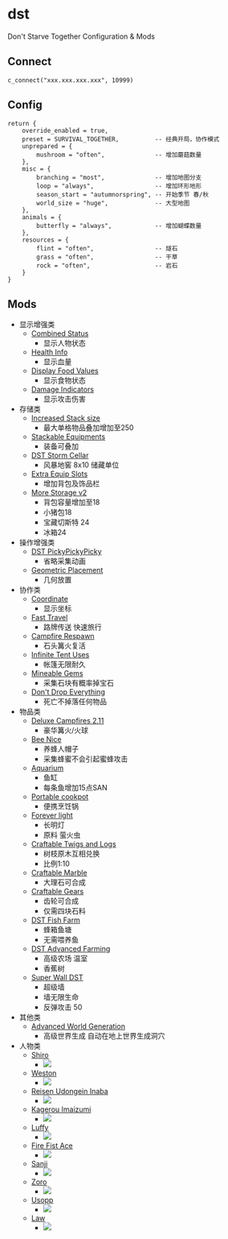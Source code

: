 # dst
Don't Starve Together Configuration &amp; Mods

## Connect

```
c_connect("xxx.xxx.xxx.xxx", 10999)
```

## Config

```
return {
    override_enabled = true,
    preset = SURVIVAL_TOGETHER,          -- 经典开局，协作模式
    unprepared = {
        mushroom = "often",              -- 增加蘑菇数量
    },
    misc = {
        branching = "most",              -- 增加地图分支
        loop = "always",                 -- 增加环形地形
        season_start = "autumnorspring", -- 开始季节 春/秋
        world_size = "huge",             -- 大型地图
    },
    animals = {
        butterfly = "always",            -- 增加蝴蝶数量
    },
    resources = {
        flint = "often",                 -- 燧石
        grass = "often",                 -- 干草
        rock = "often",                  -- 岩石
    }
}
```

## Mods

* 显示增强类
    - [Combined Status](https://steamcommunity.com/sharedfiles/filedetails/?id=376333686)
        + 显示人物状态
    - [Health Info](https://steamcommunity.com/sharedfiles/filedetails/?id=375859599)
        + 显示血量
    - [Display Food Values](https://steamcommunity.com/sharedfiles/filedetails/?id=347079953)
        + 显示食物状态
    - [Damage Indicators](https://steamcommunity.com/sharedfiles/filedetails/?id=543945797)
        + 显示攻击伤害
* 存储类
    - [Increased Stack size](https://steamcommunity.com/sharedfiles/filedetails/?id=374550642)
        + 最大单格物品叠加增加至250
    - [Stackable Equipments](https://steamcommunity.com/sharedfiles/filedetails/?id=624783401)
        + 装备可叠加
    - [DST Storm Cellar](https://steamcommunity.com/sharedfiles/filedetails/?id=382177939)
        + 风暴地窖 8x10 储藏单位
    - [Extra Equip Slots](https://steamcommunity.com/sharedfiles/filedetails/?id=375850593)
        + 增加背包及饰品栏
    - [More Storage v2](https://steamcommunity.com/sharedfiles/filedetails/?id=552215051)
        + 背包容量增加至18
        + 小猪包18
        + 宝藏切斯特 24
        + 冰箱24
* 操作增强类
    - [DST PickyPickyPicky](https://steamcommunity.com/sharedfiles/filedetails/?id=356398534)
        + 省略采集动画
    - [Geometric Placement](https://steamcommunity.com/sharedfiles/filedetails/?id=351325790)
        + 几何放置
* 协作类
    - [Coordinate](https://steamcommunity.com/sharedfiles/filedetails/?id=373480109)
        + 显示坐标
    - [Fast Travel](https://steamcommunity.com/sharedfiles/filedetails/?id=458587300)
        + 路牌传送 快速旅行
    - [Campfire Respawn](https://steamcommunity.com/sharedfiles/filedetails/?id=569043634)
        + 石头篝火复活
    - [Infinite Tent Uses](https://steamcommunity.com/sharedfiles/filedetails/?id=356930882)
        + 帐篷无限耐久
    - [Mineable Gems](https://steamcommunity.com/sharedfiles/filedetails/?id=380423963)
        + 采集石块有概率掉宝石
    - [Don't Drop Everything](https://steamcommunity.com/sharedfiles/filedetails/?id=661253977)
        + 死亡不掉落任何物品
* 物品类
    - [Deluxe Campfires 2.11](https://steamcommunity.com/sharedfiles/filedetails/?id=444235588)
        + 豪华篝火/火球
    - [Bee Nice](https://steamcommunity.com/sharedfiles/filedetails/?id=361994110)
        + 养蜂人帽子
        + 采集蜂蜜不会引起蜜蜂攻击
    - [Aquarium](https://steamcommunity.com/sharedfiles/filedetails/?id=387716835)
        + 鱼缸
        + 每条鱼增加15点SAN
    - [Portable cookpot](https://steamcommunity.com/sharedfiles/filedetails/?id=614931358)
        + 便携烹饪锅
    - [Forever light](https://steamcommunity.com/sharedfiles/filedetails/?id=784481384)
        + 长明灯
        + 原料 萤火虫
    - [Craftable Twigs and Logs](https://steamcommunity.com/sharedfiles/filedetails/?id=687193679)
        + 树枝原木互相兑换
        + 比例1:10
    - [Craftable Marble](https://steamcommunity.com/sharedfiles/filedetails/?id=740906983)
        + 大理石可合成
    - [Craftable Gears](https://steamcommunity.com/sharedfiles/filedetails/?id=739170164)
        + 齿轮可合成
        + 仅需四块石料
    - [DST Fish Farm](https://steamcommunity.com/sharedfiles/filedetails/?id=356435289)
        + 蜂箱鱼塘
        + 无需喂养鱼
    - [DST Advanced Farming](https://steamcommunity.com/sharedfiles/filedetails/?id=370373189)
        + 高级农场 温室
        + 香蕉树
    - [Super Wall DST](https://steamcommunity.com/sharedfiles/filedetails/?id=785295023)
        + 超级墙
        + 墙无限生命
        + 反弹攻击 50
* 其他类
    - [Advanced World Generation](https://steamcommunity.com/sharedfiles/filedetails/?id=503187227)
        + 高级世界生成 自动在地上世界生成洞穴
* 人物类
    - [Shiro](https://steamcommunity.com/sharedfiles/filedetails/?id=833060148)
        + ![](https://steamuserimages-a.akamaihd.net/ugc/197429630918985529/161B43A1246CA8CEFF0BF5E9F7AE3D2347AA1E19/?interpolation=lanczos-none&output-format=jpeg&output-quality=95&fit=inside|268:268&composite-to%3D%2A%2C%2A%7C268%3A268&background-color=black)
    - [Weston](https://steamcommunity.com/sharedfiles/filedetails/?id=881681992)
        + ![](https://steamuserimages-a.akamaihd.net/ugc/89350021588232740/0220A216C7ED3D067E76EB40E0EC933B398655B1/?interpolation=lanczos-none&output-format=jpeg&output-quality=95&fit=inside|268:268&composite-to%3D%2A%2C%2A%7C268%3A268&background-color=black)
    - [Reisen Udongein Inaba](https://steamcommunity.com/sharedfiles/filedetails/?id=703758203)
        + ![](https://steamuserimages-a.akamaihd.net/ugc/485641769687914853/42F646718E5D9F874E48D76FC5F2384E1806EBEA/?interpolation=lanczos-none&output-format=jpeg&output-quality=95&fit=inside|268:268&composite-to%3D%2A%2C%2A%7C268%3A268&background-color=black)
    - [Kagerou Imaizumi](https://steamcommunity.com/sharedfiles/filedetails/?id=700056809)
        + ![](https://steamuserimages-a.akamaihd.net/ugc/485641161501495913/EFB27967815F22E8708AC46ADF953AFD834121BC/?interpolation=lanczos-none&output-format=jpeg&output-quality=95&fit=inside|268:268&composite-to%3D%2A%2C%2A%7C268%3A268&background-color=black)
    - [Luffy](https://steamcommunity.com/sharedfiles/filedetails/?id=380079744)
        + ![](https://steamuserimages-a.akamaihd.net/ugc/544142474641324588/94FE7E576CFE89B1041F47642FFED810FC826FC6/?interpolation=lanczos-none&output-format=jpeg&output-quality=95&fit=inside|268:268&composite-to%3D%2A%2C%2A%7C268%3A268&background-color=black)
    - [Fire Fist Ace](https://steamcommunity.com/sharedfiles/filedetails/?id=388109833)
        + ![](https://steamuserimages-a.akamaihd.net/ugc/706273152532648366/2CEEDCA95A131FCC48CB1BF8DB2DADDC109278F1/?interpolation=lanczos-none&output-format=jpeg&output-quality=95&fit=inside|268:268&composite-to%3D%2A%2C%2A%7C268%3A268&background-color=black)
    - [Sanji](https://steamcommunity.com/sharedfiles/filedetails/?id=454781545)
        + ![](https://steamuserimages-a.akamaihd.net/ugc/716417030280126948/829326B0331A54371FB26BA9394DF19FD88E24EC/?interpolation=lanczos-none&output-format=jpeg&output-quality=95&fit=inside|268:268&composite-to%3D%2A%2C%2A%7C268%3A268&background-color=black)
    - [Zoro](https://steamcommunity.com/sharedfiles/filedetails/?id=409184357)
        + ![](https://steamuserimages-a.akamaihd.net/ugc/713031902150543579/0B4D31A362901E56B8412D4113607553EE172327/?interpolation=lanczos-none&output-format=jpeg&output-quality=95&fit=inside|268:268&composite-to%3D%2A%2C%2A%7C268%3A268&background-color=black)
    - [Usopp](https://steamcommunity.com/sharedfiles/filedetails/?id=528613635)
        + ![](https://steamuserimages-a.akamaihd.net/ugc/644370215581508773/7678972418F0D4A2B3940BFD3600536320064588/?interpolation=lanczos-none&output-format=jpeg&output-quality=95&fit=inside|268:268&composite-to%3D%2A%2C%2A%7C268%3A268&background-color=black)
    - [Law](https://steamcommunity.com/sharedfiles/filedetails/?id=485291255)
        + ![](https://steamuserimages-a.akamaihd.net/ugc/701784661370634460/D9DEE65CFBACB650026EBD326931F3DF35055D01/?interpolation=lanczos-none&output-format=jpeg&output-quality=95&fit=inside|268:268&composite-to%3D%2A%2C%2A%7C268%3A268&background-color=black)

